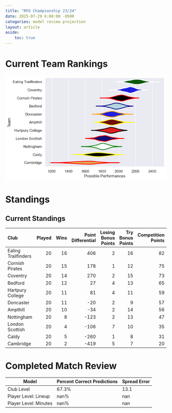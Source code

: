 ```yaml
---  
title: "RFU Championship 23/24"  
date: 2025-07-29 6:00:00 -0500  
categories: model review projection  
layout: article  
aside:  
    toc: true  
---
```

# Current Team Rankings


![Club Rankings](plots/rankings_RFU_Championship_2324.png)
# Standings

## Current Standings


| Club                |   Played |   Wins |   Point Differential |   Losing Bonus Points |   Try Bonus Points |   Competition Points |
|:--------------------|---------:|-------:|---------------------:|----------------------:|-------------------:|---------------------:|
| Ealing Trailfinders |       20 |     16 |                  406 |                     2 |                 16 |                   82 |
| Cornish Pirates     |       20 |     15 |                  178 |                     1 |                 12 |                   75 |
| Coventry            |       20 |     14 |                  270 |                     2 |                 15 |                   73 |
| Bedford             |       20 |     12 |                   27 |                     4 |                 13 |                   65 |
| Hartpury College    |       20 |     11 |                   81 |                     4 |                 11 |                   59 |
| Doncaster           |       20 |     11 |                  -20 |                     2 |                  9 |                   57 |
| Ampthill            |       20 |     10 |                  -34 |                     2 |                 14 |                   56 |
| Nottingham          |       20 |      8 |                 -123 |                     2 |                 13 |                   47 |
| London Scottish     |       20 |      4 |                 -106 |                     7 |                 10 |                   35 |
| Caldy               |       20 |      5 |                 -260 |                     1 |                  8 |                   31 |
| Cambridge           |       20 |      2 |                 -419 |                     5 |                  7 |                   20 |



# Completed Match Review


| Model | Percent Correct Predictions | Spread Error |
| ------ | ------ | ------ |
| Club Level | 67.3% | 13.1 |
| Player Level: Lineup | nan% | nan |
| Player Level: Minutes | nan% | nan |

